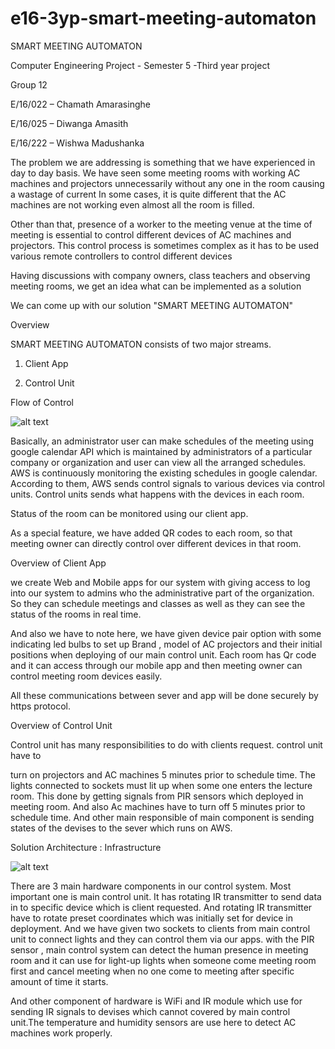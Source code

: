 # e16-3yp-smart-meeting-automaton

SMART MEETING AUTOMATON

Computer Engineering Project - Semester 5 -Third year project



 

Group 12

E/16/022 – Chamath Amarasinghe

E/16/025 – Diwanga Amasith

E/16/222 – Wishwa Madushanka

 

The problem we are addressing is something that we have experienced in day to day basis. We have seen some meeting rooms with working AC machines and projectors unnecessarily without any one in the room causing a wastage of current In some cases, it is quite different that the AC machines are not working even almost all the room is filled.

Other than that, presence of a worker to the meeting venue at the time of meeting is essential to control different devices of AC machines and projectors. This control process is sometimes complex as it has to be used various remote controllers to control different devices

Having discussions with company owners, class teachers and observing meeting rooms, we get an idea what can be implemented as a solution

 

We can come up with our solution "SMART MEETING AUTOMATON"

 

 Overview

 

SMART MEETING AUTOMATON consists of two major streams.

 

1. Client App

2. Control Unit

 

 Flow of Control

![alt text](https://github.com/cepdnaclk/e16-3yp-smart-meeting-automaton/blob/main/images/1.JPG)
 

Basically, an administrator user can make schedules of the meeting using google calendar API which is maintained by administrators of a particular company or organization and user can view all the arranged schedules. AWS is continuously monitoring the existing schedules in google calendar. According to them, AWS sends control signals to various devices via control units. Control units sends what happens with the devices in each room.

Status of the room can be monitored using our client app.

As a special feature, we have added QR codes to each room, so that meeting owner can directly control over different devices in that room.

 

 

 Overview of Client App

 

we create Web and Mobile apps for our system with giving access to log into our system to admins who the administrative part of the organization. So they can schedule meetings and classes as well as they can see the status of the rooms in real time.

And also we have to note here, we have given device pair option with some indicating led bulbs to set up Brand , model of AC projectors and their initial positions when deploying of our main control unit. Each room has Qr code and it can access through our mobile app and then meeting owner can control meeting room devices easily. 

All these communications between sever and app will be done securely by https protocol.

 

 Overview of Control Unit

 

Control unit has many responsibilities to do with clients request. control unit have to

turn on projectors and AC machines 5 minutes prior to schedule time. The lights connected to sockets must lit up when some one enters the lecture room. This done by getting signals from PIR sensors which deployed in meeting room. And also Ac machines have to turn off  5 minutes prior to schedule time. And other main responsible of main component is sending states of the devises to the sever which runs on AWS.

 

 Solution Architecture : Infrastructure


![alt text](https://github.com/cepdnaclk/e16-3yp-smart-meeting-automaton/blob/main/images/2.JPG)

There are 3 main hardware components in our control system. Most important one is main control unit. It has rotating IR transmitter to send data in to specific device which is client requested. And rotating IR transmitter have to rotate preset coordinates which was initially set for device in deployment. And we have given two sockets to clients from main control unit to connect lights  and they can control them via our apps. with the PIR sensor , main control system can detect the human presence in meeting room and it can use for light-up lights when someone come meeting room first and cancel meeting when no one come to meeting after specific amount of time it starts.

And other component of hardware is WiFi and IR module which use for sending IR signals to devises which cannot covered by main control unit.The temperature and humidity sensors are use here to detect AC machines work properly.

 

 

  

